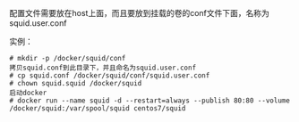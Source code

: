 配置文件需要放在host上面，而且要放到挂载的卷的conf文件下面，名称为squid.user.conf

实例：

    # mkdir -p /docker/squid/conf
    拷贝squid.conf到此目录下，并且命名为squid.user.conf
    # cp squid.conf /docker/squid/conf/squid.user.conf
    # chown squid.squid /docker/squid 
    启动docker
    # docker run --name squid -d --restart=always --publish 80:80 --volume /docker/squid:/var/spool/squid centos7/squid
